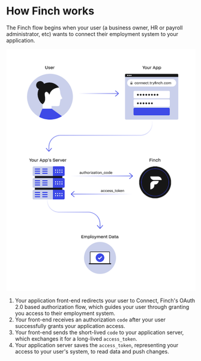 # How Finch works

The Finch flow begins when your user (a business owner, HR or payroll administrator, etc) wants to connect their employment system to your application.

![](../../assets/images/howFinchWorks4.png)

1. Your application front-end redirects your user to Connect, Finch's OAuth 2.0 based authorization flow, which guides your user through granting you access to their employment system.
2. Your front-end receives an authorization `code` after your user successfully grants your application access.
3. Your front-end sends the short-lived `code` to your application server, which exchanges it for a long-lived `access_token`.
4. Your application server saves the `access_token`, representing your access to your user's system, to read data and push changes.
